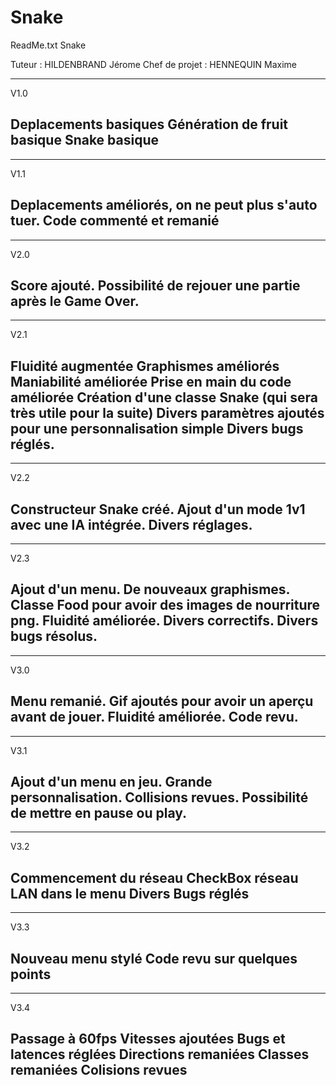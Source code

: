 # Snake

ReadMe.txt Snake

Tuteur : HILDENBRAND Jérome
Chef de projet : HENNEQUIN Maxime


-------------------------------------------------------------------------------
V1.0

Deplacements basiques
Génération de fruit basique
Snake basique
-------------------------------------------------------------------------------
-------------------------------------------------------------------------------
V1.1

Deplacements améliorés, on ne peut plus s'auto tuer.
Code commenté et remanié
-------------------------------------------------------------------------------
-------------------------------------------------------------------------------
V2.0

Score ajouté.
Possibilité de rejouer une partie après le Game Over.
-------------------------------------------------------------------------------
-------------------------------------------------------------------------------
V2.1

Fluidité augmentée
Graphismes améliorés
Maniabilité améliorée
Prise en main du code améliorée
Création d'une classe Snake (qui sera très utile pour la suite)
Divers paramètres ajoutés pour une personnalisation simple
Divers bugs réglés.
-------------------------------------------------------------------------------
-------------------------------------------------------------------------------
V2.2

Constructeur Snake créé.
Ajout d'un mode 1v1 avec une IA intégrée.
Divers réglages.
-------------------------------------------------------------------------------
-------------------------------------------------------------------------------
V2.3

Ajout d'un menu.
De nouveaux graphismes.
Classe Food pour avoir des images de nourriture png.
Fluidité améliorée.
Divers correctifs.
Divers bugs résolus.
-------------------------------------------------------------------------------
-------------------------------------------------------------------------------
V3.0

Menu remanié.
Gif ajoutés pour avoir un aperçu avant de jouer.
Fluidité améliorée.
Code revu.
-------------------------------------------------------------------------------
-------------------------------------------------------------------------------
V3.1

Ajout d'un menu en jeu.
Grande personnalisation.
Collisions revues.
Possibilité de mettre en pause ou play.
-------------------------------------------------------------------------------
-------------------------------------------------------------------------------
V3.2

Commencement du réseau
CheckBox réseau LAN dans le menu
Divers Bugs réglés
-------------------------------------------------------------------------------
-------------------------------------------------------------------------------
V3.3

Nouveau menu stylé
Code revu sur quelques points
-------------------------------------------------------------------------------
-------------------------------------------------------------------------------
V3.4

Passage à 60fps
Vitesses ajoutées
Bugs et latences réglées
Directions remaniées
Classes remaniées
Colisions revues
-------------------------------------------------------------------------------

